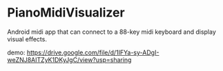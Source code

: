 # PianoMidiVisualizer
Android midi app that can connect to a 88-key midi keyboard and display visual effects.

demo: https://drive.google.com/file/d/1IFYa-sy-ADgI-weZNJ8AITZyK1DKyJgC/view?usp=sharing
